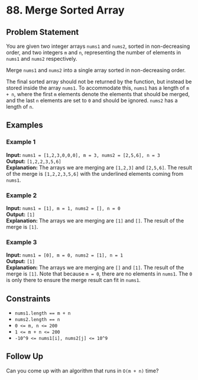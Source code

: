 # 88. Merge Sorted Array

## Problem Statement
You are given two integer arrays `nums1` and `nums2`, sorted in non-decreasing order, and two integers `m` and `n`, representing the number of elements in `nums1` and `nums2` respectively.

Merge `nums1` and `nums2` into a single array sorted in non-decreasing order.

The final sorted array should not be returned by the function, but instead be stored inside the array `nums1`. To accommodate this, `nums1` has a length of `m + n`, where the first `m` elements denote the elements that should be merged, and the last `n` elements are set to `0` and should be ignored. `nums2` has a length of `n`.

## Examples

### Example 1
**Input:** `nums1 = [1,2,3,0,0,0], m = 3, nums2 = [2,5,6], n = 3`  
**Output:** `[1,2,2,3,5,6]`  
**Explanation:** The arrays we are merging are `[1,2,3]` and `[2,5,6]`. The result of the merge is `[1,2,2,3,5,6]` with the underlined elements coming from `nums1`.

### Example 2
**Input:** `nums1 = [1], m = 1, nums2 = [], n = 0`  
**Output:** `[1]`  
**Explanation:** The arrays we are merging are `[1]` and `[]`. The result of the merge is `[1]`.

### Example 3
**Input:** `nums1 = [0], m = 0, nums2 = [1], n = 1`  
**Output:** `[1]`  
**Explanation:** The arrays we are merging are `[]` and `[1]`. The result of the merge is `[1]`. Note that because `m = 0`, there are no elements in `nums1`. The `0` is only there to ensure the merge result can fit in `nums1`.

## Constraints
- `nums1.length == m + n`
- `nums2.length == n`
- `0 <= m, n <= 200`
- `1 <= m + n <= 200`
- `-10^9 <= nums1[i], nums2[j] <= 10^9`

## Follow Up
Can you come up with an algorithm that runs in `O(m + n)` time?
